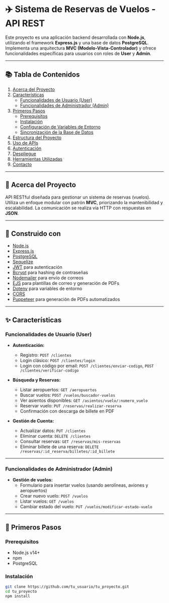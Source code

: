 # ✈️ Sistema de Reservas de Vuelos - API REST

Este proyecto es una aplicación backend desarrollada con **Node.js**, utilizando el framework **Express.js** y una base de datos **PostgreSQL**. Implementa una arquitectura **MVC (Modelo-Vista-Controlador)** y ofrece funcionalidades específicas para usuarios con roles de **User** y **Admin**.

---

## 📚 Tabla de Contenidos

1. [Acerca del Proyecto](#acerca-del-proyecto)
2. [Características](#características)
   - [Funcionalidades de Usuario (User)](#funcionalidades-de-usuario-user)
   - [Funcionalidades de Administrador (Admin)](#funcionalidades-de-administrador-admin)
3. [Primeros Pasos](#primeros-pasos)
   - [Prerequisitos](#prerequisitos)
   - [Instalación](#instalación)
   - [Configuración de Variables de Entorno](#configuración-de-variables-de-entorno)
   - [Sincronización de la Base de Datos](#sincronización-de-la-base-de-datos)
4. [Estructura del Proyecto](#estructura-del-proyecto)
5. [Uso de APIs](#uso-de-apis)
6. [Autenticación](#autenticación)
7. [Despliegue](#despliegue)
8. [Herramientas Utilizadas](#herramientas-utilizadas)
9. [Contacto](#contacto)

---

## 📌 Acerca del Proyecto

API RESTful diseñada para gestionar un sistema de reservas (vuelos). Utiliza un enfoque modular con patrón **MVC**, priorizando la mantenibilidad y escalabilidad. La comunicación se realiza vía HTTP con respuestas en **JSON**.

---

## 🧱 Construido con

- [Node.js](https://nodejs.org/)
- [Express.js](https://expressjs.com/)
- [PostgreSQL](https://www.postgresql.org/)
- [Sequelize](https://sequelize.org/)
- [JWT](https://jwt.io/) para autenticación
- [Bcrypt](https://www.npmjs.com/package/bcrypt) para hashing de contraseñas
- [Nodemailer](https://nodemailer.com/about/) para envío de correos
- [EJS](https://ejs.co/) para plantillas de correo y generación de PDFs
- [Dotenv](https://github.com/motdotla/dotenv) para variables de entorno
- [CORS](https://expressjs.com/en/resources/middleware/cors.html)
- [Puppeteer](https://pptr.dev/) para generación de PDFs automatizados

---

## ✨ Características

### Funcionalidades de Usuario (User)

- **Autenticación:**
  - Registro: `POST /clientes`
  - Login clásico: `POST /clientes/login`
  - Login con código por email: `POST /clientes/enviar-codigo`, `POST /clientes/verificar-codigo`

- **Búsqueda y Reservas:**
  - Listar aeropuertos: `GET /aeropuertos`
  - Buscar vuelos: `POST /vuelos/buscador-vuelos`
  - Ver asientos disponibles: `GET /asientos/vuelo/:numero_vuelo`
  - Reservar vuelo: `PUT /reservas/realizar-reserva`
  - Confirmación con descarga de billete en PDF

- **Gestión de Cuenta:**
  - Actualizar datos: `PUT /clientes`
  - Eliminar cuenta: `DELETE /clientes`
  - Consultar reservas: `GET /reservas/mis-reservas`
  - Eliminar billete de una reserva: `DELETE /reservas/:id_reserva/billetes/:id_billete`

---

### Funcionalidades de Administrador (Admin)

- **Gestión de vuelos:**
  - Formulario para insertar vuelos (usando aerolíneas, aviones y aeropuertos)
  - Crear nuevo vuelo: `POST /vuelos`
  - Listar vuelos: `GET /vuelos`
  - Cambiar estado del vuelo: `PUT /vuelos/modificar-estado-vuelo`

---

## 🚀 Primeros Pasos

### Prerequisitos

- Node.js v14+
- npm
- PostgreSQL

### Instalación

```bash
git clone https://github.com/tu_usuario/tu_proyecto.git
cd tu_proyecto
npm install
